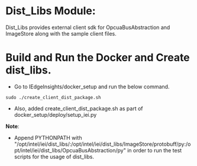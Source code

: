 # Dist_Libs Module:

Dist_Libs provides external client sdk for OpcuaBusAbstraction and ImageStore along with the sample client files.

# Build and Run the Docker and Create dist_libs.

* Go to IEdgeInsights/docker_setup and run the below command.
```
sudo ./create_client_dist_package.sh
```
* Also, added create_client_dist_package.sh as part of docker_setup/deploy/setup_iei.py

 **Note**:
 * Append PYTHONPATH with "/opt/intel/iei/dist_libs/:/opt/intel/iei/dist_libs/ImageStore/protobuff/py:/opt/intel/iei/dist_libs/OpcuaBusAbstraction/py" in order to run the test scripts for the usage of dist_libs.
